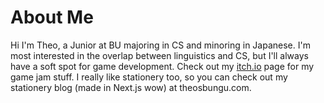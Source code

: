 # About Me

Hi I'm Theo, a Junior at BU majoring in CS and minoring in Japanese. I'm most interested in the overlap between linguistics and CS, 
but I'll always have a soft spot for game development. Check out my <a href="https://talcgames.itch.io/" target="_blank" rel="noopener noreferrer">itch.io</a> page for my game jam stuff. I really like stationery too, so you can check out my stationery blog (made in Next.js wow) at theosbungu.com.

<!---
theoc3/theoc3 is a ✨ special ✨ repository because its `README.md` (this file) appears on your GitHub profile.
You can click the Preview link to take a look at your changes.
--->
